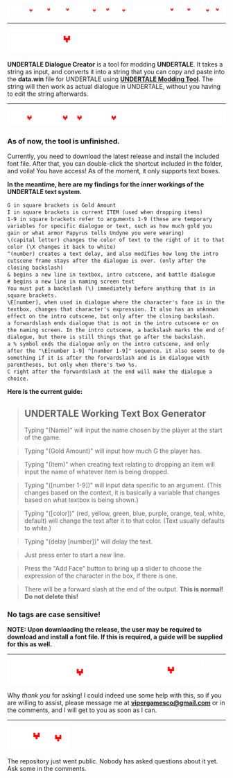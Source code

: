 ![UNDERTALE Dialogue Creator!][logo]
***
![What is it?](/Assets/what.png)

**UNDERTALE Dialogue Creator** is a tool for modding **UNDERTALE**. It takes a string as input, and converts it into a string that you can copy and paste into the **data.win** file for UNDERTALE using [**UNDERTALE Modding Tool**](https://github.com/UnderminersTeam/UndertaleModTool). The string will then work as actual dialogue in UNDERTALE, without you having to edit the string afterwards.
***
![How do You Use it?](/Assets/how.png)

### As of now, the tool is unfinished. 
Currently, you need to download the latest release and install the included font file. After that, you can double-click the shortcut included in the folder, and voila! You have access! As of the moment, it only supports text boxes.

**In the meantime, here are my findings for the inner workings of the UNDERTALE text system.**

``` none
G in square brackets is Gold Amount
I in square brackets is current ITEM (used when dropping items)
1-9 in square brackets refer to arguments 1-9 (these are temporary variables for specific dialogue or text, such as how much gold you gain or what armor Papyrus tells Undyne you were wearing)
\(capital letter) changes the color of text to the right of it to that color (\X changes it back to white)
^(number) creates a text delay, and also modifies how long the intro cutscene frame stays after the dialogue is over. (only after the closing backslash)
& begins a new line in textbox, intro cutscene, and battle dialogue
# begins a new line in naming screen text
You must put a backslash (\) immediately before anything that is in square brackets.
\E[number], when used in dialogue where the character's face is in the textbox, changes that character's expression. It also has an unknown effect on the intro cutscene, but only after the closing backslash.
a forwardslash ends dialogue that is not in the intro cutscene or on the naming screen. In the intro cutscene, a backslash marks the end of dialogue, but there is still things that go after the backslash.
a % symbol ends the dialogue only on the intro cutscene, and only after the "\E[number 1-9] ^[number 1-9]" sequence. it also seems to do something if it is after the forwardslash and is in dialogue with parentheses, but only when there's two %s.
C right after the forwardslash at the end will make the dialogue a choice.
```
**Here is the current guide:**
> ## UNDERTALE Working Text Box Generator
> Typing "(Name)" will input the name chosen by the player at the start of the game.

> Typing "(Gold Amount)" will input how much G the player has.

> Typing "(Item)" when creating text relating to dropping an item will input the name of whatever item is being dropped.

> Typing "([number 1-9])" will input data specific to an argument. (This changes based on the context, it is basically a variable that changes based on what textbox is being shown.)

> Typing "([color])" (red, yellow, green, blue, purple, orange, teal, white, default) will change the text after it to that color. (Text usually defaults to white.)

> Typing "(delay [number])" will delay the text.

> Just press enter to start a new line.

> Press the "Add Face" button to bring up a slider to choose the expression of the character in the box, if there is one.

> There will be a forward slash at the end of the output. **This is normal! Do not delete this!**
### No tags are case sensitive!
**NOTE: Upon downloading the release, the user may be required to download and install a font file. If this is required, a guide will be supplied for this as well.**
***
![Do you want to help with this project?](/Assets/help.png)

Why *thank you* for asking! I could indeed use some help with this, so if you are willing to assist, please message me at **vipergamesco@gmail.com** or in the comments, and I will get to you as soon as I can.
***
![FAQ](/Assets/faq.png)

The repository just went public. Nobody has asked questions about it yet. Ask some in the comments.

[logo]: /Assets/txt-logo.png